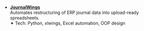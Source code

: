 - [**JournalWings**](https://github.com/rickhanley/JournalWings)  
  Automates restructuring of ERP journal data into upload-ready spreadsheets.  
  ✦ Tech: Python, xlwings, Excel automation, OOP design  
